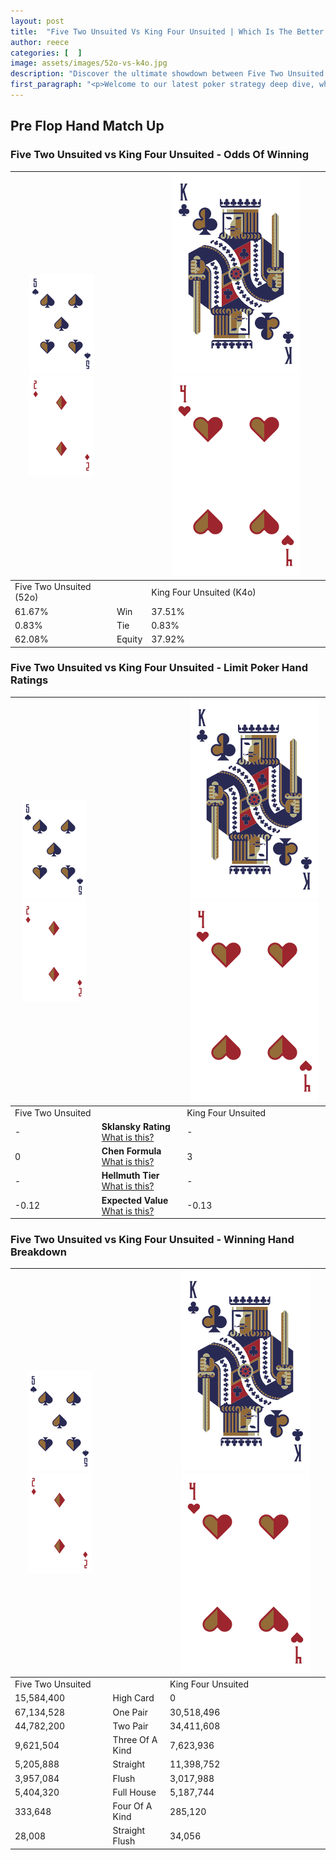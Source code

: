 ```yaml
---
layout: post
title:  "Five Two Unsuited Vs King Four Unsuited | Which Is The Better Hand In Poker? A Complete Guide"
author: reece
categories: [  ]
image: assets/images/52o-vs-k4o.jpg
description: "Discover the ultimate showdown between Five Two Unsuited and King Four Unsuited in poker! Uncover the odds, strategies, and scenarios where one hand triumphs over the other. Get ready to up your poker game with this thrilling analysis."
first_paragraph: "<p>Welcome to our latest poker strategy deep dive, where we're pitting two distinct hands against each other in a high-stakes showdown: Five Two Unsuited vs King Four Unsuited.</p><p>In the dynamic world of poker, every decision counts, and knowing which hand holds the upper hand is key to your success at the table.</p><p>In this article, we'll dissect these two hands, explore the scenarios where one dominates the other, and equip you with the knowledge to make strategic choices that can tip the odds in your favor.</p><p>Get ready to unravel the intriguing dynamics of these poker hands and elevate your game to new heights.</p>"
---
```




[comment]: # (sp0)

## Pre Flop Hand Match Up

<div class="table hand-ratings" markdown="1"> 



### Five Two Unsuited vs King Four Unsuited - Odds Of Winning


    
| ![image info](assets/images/hand1/5.png) ![image info](assets/images/hand1/2o.png) |  | ![image info](assets/images/hand2/K.png) ![image info](assets/images/hand2/4o.png) |
| -------- | -------- | -------- |
| Five Two Unsuited (52o) |  | King Four Unsuited (K4o) |
| 61.67% | Win | 37.51% |
| 0.83% | Tie | 0.83% |
| 62.08% | Equity | 37.92% |




[comment]: # (sp1)



### Five Two Unsuited vs King Four Unsuited - Limit Poker Hand Ratings


    
| ![image info](assets/images/hand1/5.png) ![image info](assets/images/hand1/2o.png) |  | ![image info](assets/images/hand2/K.png) ![image info](assets/images/hand2/4o.png) |
| -------- | -------- | -------- |
| Five Two Unsuited |  | King Four Unsuited |
| - | **Sklansky Rating** [What is this?](/sklansky-rating-explained) | - |
| 0 | **Chen Formula** [What is this?](/chen-formula-explained) | 3 |
| - | **Hellmuth Tier** [What is this?](/Hellmuth-tier-explained) | - |
| -0.12 | **Expected Value** [What is this?](/expected-value-explained) | -0.13 |




[comment]: # (sp2)



### Five Two Unsuited vs King Four Unsuited - Winning Hand Breakdown


    
| ![image info](assets/images/hand1/5.png) ![image info](assets/images/hand1/2o.png) |  | ![image info](assets/images/hand2/K.png) ![image info](assets/images/hand2/4o.png) |
| -------- | -------- | -------- |
| Five Two Unsuited |  | King Four Unsuited |
| 15,584,400 | High Card | 0 |
| 67,134,528 | One Pair | 30,518,496 |
| 44,782,200 | Two Pair | 34,411,608 |
| 9,621,504 | Three Of A Kind | 7,623,936 |
| 5,205,888 | Straight | 11,398,752 |
| 3,957,084 | Flush | 3,017,988 |
| 5,404,320 | Full House | 5,187,744 |
| 333,648 | Four Of A Kind | 285,120 |
| 28,008 | Straight Flush | 34,056 |




[comment]: # (sp3)



</div>

[comment]: # (sp4)



[comment]: # (sp5)

